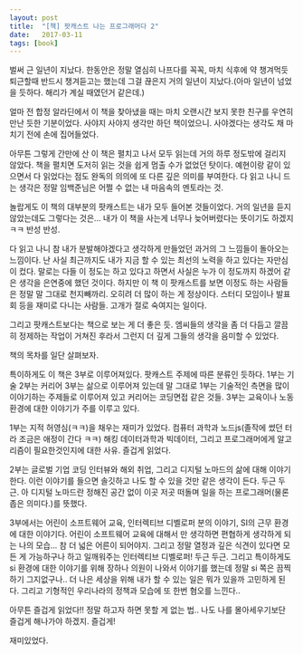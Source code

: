 ```yaml
---
layout: post
title:  "[책] 팟캐스트 나는 프로그래머다 2"
date:   2017-03-11
tags: [book]
---
```


벌써 근 일년이 지났다. 한동안은 정말 열심히 나프다를 꼭꼭, 마치 식후에 약 챙겨먹듯 퇴근할때 반드시 챙겨듣고는 했는데 그걸 끊은지 거의 일년이 지났다.(아마 일년이 넘었을 듯하다. 해리가 계실 때였던거 같은데.) 

  얼마 전 합정 알라딘에서 이 책을 찾아냈을 때는 마치 오랜시간 보지 못한 친구를 우연히 만난 듯한 기분이었다. 사야지 사야지 생각만 하던 책이었으니. 사야겠다는 생각도 채 마치기 전에 손에 집어들었다. 

  아무튼 그렇게 간만에 산 이 책은 펼치고 나서 모두 읽는데 거의 하루 정도밖에 걸리지 않았다. 책을 펼치면 도저히 읽는 것을 쉽게 멈출 수가 없었던 탓이다. 예현이랑 같이 있으면서 다 읽었다는 점도 완독의 의의에 또 다른 깊은 의미를 부여한다. 다 읽고 나니 드는 생각은 정말 임백준님은 어쩔 수 없는 내 마음속의 멘토라는 것. 

  놀랍게도 이 책의 대부분의 팟캐스트는 내가 모두 들어본 것들이었다. 거의 일년을 듣지 않았는데도 그렇다는 것은... 내가 이 책을 사는게 너무나 늦어버렸다는 뜻이기도 하겠지 ㅋㅋ 반성 반성. 

  다 읽고 나니 참 내가 분발해야겠다고 생각하게 만들었던 과거의 그 느낌들이 돌아오는 느낌이다. 난 사실 최근까지도 내가 지금 할 수 있는 최선의 노력을 하고 있다는 자만심이 컸다. 말로는 다들 이 정도는 하고 있다고 하면서 사실은 누가 이 정도까지 하겠어 같은 생각을 은연중에 했던 것이다. 하지만 이 책 이 팟캐스트를 보면 이정도 하는 사람들은 정말 말 그대로 천지빼까리. 오히려 더 많이 하는 게 정상이다. 스터디 모임이나 발표회 등을 재미로 다니는 사람들. 고개가 절로 숙여지는 일이다. 

  그리고 팟캐스트보다는 책으로 보는 게 더 좋은 듯. 엠씨들의 생각을 좀 더 다듬고 깔끔히 정제하는 작업이 거쳐진 후라서 그런지 더 깊게 그들의 생각을 음미할 수 있었다. 

  책의 목차를 일단 살펴보자. 

  특이하게도 이 책은 3부로 이루어져있다. 팟캐스트 주제에 따른 분류인 듯하다. 1부는 기술 2부는 커리어 3부는 삶으로 이루어져 있는데 말 그대로 1부는 기술적인 측면을 많이 이야기하는 주제들로 이루어져 있고 커리어는 코딩면접 같은 것들. 3부는 교육이나 노동 환경에 대한 이야기가 주를 이루고 있다. 

  1부는 지적 허영심(ㅋㅋ)을 채우는 재미가 있었다. 컴퓨터 과학과 노드js(졸작에 썼던 터라 조금은 애정이 간다 ㅋㅋ) 해킹 데이터과학과 빅데이터, 그리고 프로그래머에게 알고리즘이 필요한것인지에 대한 사유. 즐겁게 읽었다. 

  2부는 글로벌 기업 코딩 인터뷰와 해외 취업, 그리고 디지털 노마드의 삶에 대해 이야기한다. 이런 이야기를 들으면 솔깃하고 나도 할 수 있을 것만 같은 생각이 든다. 두근 두근. 아 디지털 노마드란 정해진 공간 없이 이곳 저곳 떠돌며 일을 하는 프로그래머(물론 좁은 의미다.)를 뜻했다. 

  3부에서는 어린이 소프트웨어 교육, 인터렉티브 디벨로퍼 분의 이야기, SI의 근무 환경에 대한 이야기다. 어린이 소프트웨어 교육에 대해서 만 생각하면 편협하게 생각하게 되는 나의 모습... 참 더 넓은 어른이 되어야지. 그리고 정말 열정과 깊은 식견이 있다면 모든 게 가능하구나 하고 일깨워주는 인터렉티브 디벨로퍼! 두근 두근. 그리고 특이하게도 si 환경에 대한 이야기를 위해 장하나 의원이 나와서 이야기를 했는데 정말 si 쪽은 끔찍하기 그지없구나.. 더 나은 세상을 위해 내가 할 수 있는 일은 뭐가 있을까 고민하게 된다. 그리고 기형적인 우리나라의 정책과 모습에 또 한번 혐오를 느낀다.. 

  아무튼 즐겁게 읽었다!! 정말 하고자 하면 못할 게 없는 법.. 나도 나를 몰아세우기보단 즐겁게 해나가야 하겠지. 즐겁게! 

  재미있었다.
